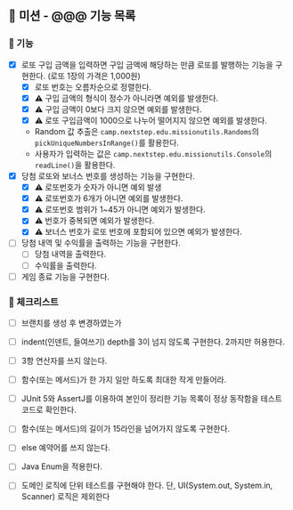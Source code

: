 ## 🚀 미션 - @@@ 기능 목록

### 🎨 기능

- [X] 로또 구입 금액을 입력하면 구입 금액에 해당하는 만큼 로또를 발행하는 기능을 구현한다. (로또 1장의 가격은 1,000원)
  - [X] 로또 번호는 오름차순으로 정렬한다.
  - [X] ⚠️ 구입 금액의 형식이 정수가 아니라면 예외를 발생한다.
  - [X] ⚠️ 구입 금액이 0보다 크지 않으면 예외를 발생한다.
  - [X] ⚠️ 로또 구입금액이 1000으로 나누어 떨어지지 않으면 예외를 발생한다.
  - Random 값 추출은 `camp.nextstep.edu.missionutils.Randoms`의 `pickUniqueNumbersInRange()`를 활용한다.
  - 사용자가 입력하는 값은 `camp.nextstep.edu.missionutils.Console`의 `readLine()`을 활용한다.
- [X] 당첨 로또와 보너스 번호를 생성하는 기능을 구현한다.
  - [X] ⚠️ 로또번호가 숫자가 아니면 예외 발생
  - [X] ⚠️ 로또번호가 6개가 아니면 예외를 발생한다.
  - [X] ⚠️ 로또번호 범위가 1~45가 아니면 예외가 발생한다.
  - [X] ⚠️ 번호가 중복되면 예외가 발생한다.
  - [X] ⚠️ 보너스 번호가 로또 번호에 포함되어 있으면 예외가 발생한다.
- [ ] 당첨 내역 및 수익률을 출력하는 기능을 구현한다.
  - [ ] 당첨 내역을 출력한다.
  - [ ] 수익률을 출력한다.
- [ ] 게임 종료 기능을 구현한다.

### 🍬 체크리스트

- [ ] 브랜치를 생성 후 변경하였는가
- [ ] indent(인덴트, 들여쓰기) depth를 3이 넘지 않도록 구현한다. 2까지만 허용한다.
- [ ] 3항 연산자를 쓰지 않는다.
- [ ] 함수(또는 메서드)가 한 가지 일만 하도록 최대한 작게 만들어라.
- [ ] JUnit 5와 AssertJ를 이용하여 본인이 정리한 기능 목록이 정상 동작함을 테스트 코드로 확인한다.
- [ ] 함수(또는 메서드)의 길이가 15라인을 넘어가지 않도록 구현한다.
- [ ] else 예약어를 쓰지 않는다.
- [ ] Java Enum을 적용한다.
- [ ] 도메인 로직에 단위 테스트를 구현해야 한다. 단, UI(System.out, System.in, Scanner) 로직은 제외한다

